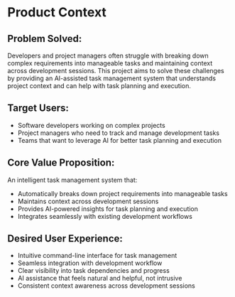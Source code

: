 # Product Context

## Problem Solved:
Developers and project managers often struggle with breaking down complex requirements into manageable tasks and maintaining context across development sessions. This project aims to solve these challenges by providing an AI-assisted task management system that understands project context and can help with task planning and execution.

## Target Users:
- Software developers working on complex projects
- Project managers who need to track and manage development tasks
- Teams that want to leverage AI for better task planning and execution

## Core Value Proposition:
An intelligent task management system that:
- Automatically breaks down project requirements into manageable tasks
- Maintains context across development sessions
- Provides AI-powered insights for task planning and execution
- Integrates seamlessly with existing development workflows

## Desired User Experience:
- Intuitive command-line interface for task management
- Seamless integration with development workflow
- Clear visibility into task dependencies and progress
- AI assistance that feels natural and helpful, not intrusive
- Consistent context awareness across development sessions 